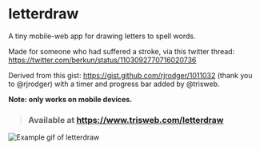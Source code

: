 # letterdraw
A tiny mobile-web app for drawing letters to spell words.

Made for someone who had suffered a stroke, via this twitter thread: https://twitter.com/berkun/status/1103092770716020736

Derived from this gist: https://gist.github.com/rjrodger/1011032 (thank you to @rjrodger) with a timer and progress bar added by @trisweb.

**Note: only works on mobile devices.**

> ### Available at https://www.trisweb.com/letterdraw

![Example gif of letterdraw](https://www.trisweb.com/letterdraw/letterdraw.gif)
